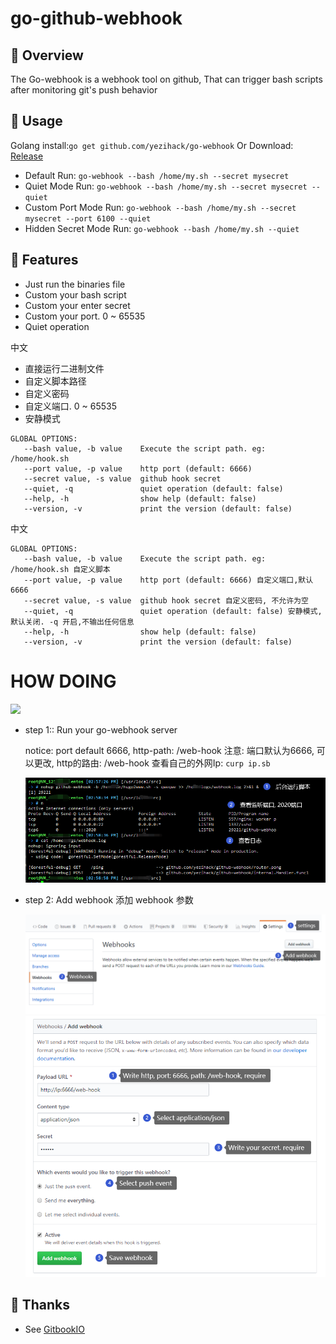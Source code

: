 # go-github-webhook

## 📡 Overview
The Go-webhook is a webhook tool on github, 
That can trigger bash scripts after monitoring git's push behavior

## 📜 Usage
Golang install:`go get github.com/yezihack/go-webhook`
Or Download: [Release](https://github.com/yezihack/go-webhook/releases)

- Default Run: `go-webhook --bash /home/my.sh --secret mysecret`
- Quiet Mode Run: `go-webhook --bash /home/my.sh --secret mysecret --quiet`
- Custom Port Mode Run: `go-webhook --bash /home/my.sh --secret mysecret --port 6100 --quiet`
- Hidden Secret Mode Run: `go-webhook --bash /home/my.sh --quiet`


## 💌 Features
- Just run the binaries file 
- Custom your bash script
- Custom your enter secret
- Custom your port. 0 ~ 65535
- Quiet operation

中文 
- 直接运行二进制文件
- 自定义脚本路径
- 自定义密码
- 自定义端口. 0 ~ 65535
- 安静模式

```text
GLOBAL OPTIONS:
   --bash value, -b value    Execute the script path. eg: /home/hook.sh
   --port value, -p value    http port (default: 6666)
   --secret value, -s value  github hook secret
   --quiet, -q               quiet operation (default: false)
   --help, -h                show help (default: false)
   --version, -v             print the version (default: false)
```
中文
```text
GLOBAL OPTIONS:
   --bash value, -b value    Execute the script path. eg: /home/hook.sh 自定义脚本
   --port value, -p value    http port (default: 6666) 自定义端口,默认6666
   --secret value, -s value  github hook secret 自定义密码, 不允许为空
   --quiet, -q               quiet operation (default: false) 安静模式,默认关闭. -q 开启,不输出任何信息
   --help, -h                show help (default: false) 
   --version, -v             print the version (default: false)

```
# HOW DOING

![](help/ae3edeb82083683a.jpg)


- step 1:: Run your go-webhook server

  notice: port default 6666, http-path: /web-hook
  注意: 端口默认为6666, 可以更改, http的路由: /web-hook
  查看自己的外网Ip: `curp ip.sb`

  ![image-20200422194800401](assets/image-20200422194800401.png)

- step 2: Add webhook
  添加 webhook 参数
  
  ![image-20200422194224139](assets/image-20200422194224139.png)
  ![image-20200422195200683](assets/image-20200422195200683.png)



## 👋 Thanks

- See [GitbookIO](https://github.com/GitbookIO/go-github-webhook)
